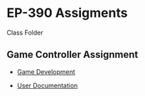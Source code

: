 # EP-390 Assigments
 Class Folder

## Game Controller Assignment

* [Game Development](./GameDevelopment/DevelopmentDocumentation.md)

* [User Documentation](/GameDevelopment/UserDocumentation.md)